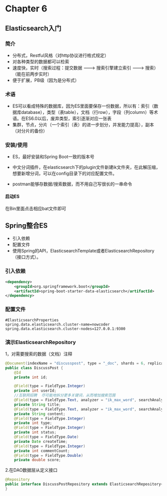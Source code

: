 # Chapter 6

## Elasticsearch入门

### 简介

* 分布式，Restful风格（对http协议进行格式规定）
* 对各种类型的数据都可以检索
* 速度快，实时（搜索过程：提交数据 ---> 搜索引擎建立索引 ---> 搜索）（能在前两步实时）
* 便于扩展，PB级（因为是分布式）

### 术语

- ES可以看成特殊的数据库，因为ES里面要保存一份数据，所以有：索引（数据库database），类型（表table），文档（行row），字段（列column）等术语。在ES6.0以后，废弃类型，索引逐渐对应一张表
- 集群，节点，分片（一个索引（表）的进一步划分，并发能力提高），副本（对分片的备份）

### 安装/使用

* ES，最好安装和Spring Boot一致的版本号

* 中文分词插件，在elasticsearch下的plugin文件新建ik文件夹，在此解压缩，想要新增分词，可以在config目录下的对应配置文件。

* postman能够存数据/搜索数据，而不用自己写很长的一串命令

#### 启动ES

在Bin里面点击相应bat文件即可

## Spring整合ES

* 引入依赖
* 配置文件
* 使用Spring的API，ElasticsearchTemplate或者ElasticsearchRepository（接口方式）。

### 引入依赖

```xml
<dependency>
    <groupId>org.springframework.boot</groupId>
    <artifactId>spring-boot-starter-data-elasticsearch</artifactId>
</dependency>
```

### 配置文件

```
#ElasticsearchProperties
spring.data.elasticsearch.cluster-name=nowcoder
spring.data.elasticsearch.cluster-nodes=127.0.0.1:9300
```

### 演示ElasticsearchRepository

1，对需要搜索的数据（文档）注释

```java
@Document(indexName = "discusspost", type = "_doc", shards = 6, replicas = 3)
public class DiscussPost {
    @Id
    private int id;

    @Field(type = FieldType.Integer)
    private int userId;
    //互联网招聘  尽可能地拆分更多关键词，从而增加搜索范围
    @Field(type = FieldType.Text, analyzer = "ik_max_word", searchAnalyzer = "ik_smart")
    private String title;
    @Field(type = FieldType.Text, analyzer = "ik_max_word", searchAnalyzer = "ik_smart")
    private String content;
    @Field(type = FieldType.Integer)
    private int type;
    @Field(type = FieldType.Integer)
    private int status;
    @Field(type = FieldType.Date)
    private Date createTime;
    @Field(type = FieldType.Integer)
    private int commentCount;
    @Field(type = FieldType.Double)
    private double score;
```

2.在DAO数据层从定义接口

```java
@Repository
public interface DiscussPostRepository extends ElasticsearchRepository<DiscussPost, Integer> {
}
```

